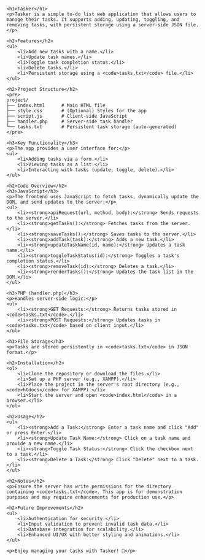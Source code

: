 
    <h1>Tasker</h1>
    <p>Tasker is a simple to-do list web application that allows users to manage their tasks. It supports adding, updating, toggling, and removing tasks, with persistent storage using a server-side JSON file.</p>

    <h2>Features</h2>
    <ul>
        <li>Add new tasks with a name.</li>
        <li>Update task names.</li>
        <li>Toggle task completion status.</li>
        <li>Delete tasks.</li>
        <li>Persistent storage using a <code>tasks.txt</code> file.</li>
    </ul>

    <h2>Project Structure</h2>
    <pre>
    project/
    ├── index.html      # Main HTML file
    ├── style.css       # (Optional) Styles for the app
    ├── script.js       # Client-side JavaScript
    ├── handler.php     # Server-side task handler
    └── tasks.txt       # Persistent task storage (auto-generated)
    </pre>

    <h3>Key Functionality</h3>
    <p>The app provides a user interface for:</p>
    <ul>
        <li>Adding tasks via a form.</li>
        <li>Viewing tasks as a list.</li>
        <li>Interacting with tasks (update, toggle, delete).</li>
    </ul>

    <h2>Code Overview</h2>
    <h3>JavaScript</h3>
    <p>The frontend uses JavaScript to fetch tasks, dynamically update the DOM, and send updates to the server:</p>
    <ul>
        <li><strong>apiRequest(url, method, body):</strong> Sends requests to the server.</li>
        <li><strong>getTasks():</strong> Fetches tasks from the server.</li>
        <li><strong>saveTasks():</strong> Saves tasks to the server.</li>
        <li><strong>addTask(task):</strong> Adds a new task.</li>
        <li><strong>updateTaskName(id, name):</strong> Updates a task name.</li>
        <li><strong>toggleTaskStatus(id):</strong> Toggles a task's completion status.</li>
        <li><strong>removeTask(id):</strong> Deletes a task.</li>
        <li><strong>renderTasks():</strong> Updates the task list in the DOM.</li>
    </ul>

    <h3>PHP (handler.php)</h3>
    <p>Handles server-side logic:</p>
    <ul>
        <li><strong>GET Requests:</strong> Returns tasks stored in <code>tasks.txt</code>.</li>
        <li><strong>POST Requests:</strong> Updates tasks in <code>tasks.txt</code> based on client input.</li>
    </ul>

    <h3>File Storage</h3>
    <p>Tasks are stored persistently in <code>tasks.txt</code> in JSON format.</p>

    <h2>Installation</h2>
    <ol>
        <li>Clone the repository or download the files.</li>
        <li>Set up a PHP server (e.g., XAMPP).</li>
        <li>Place the project in the server's root directory (e.g., <code>htdocs</code> for XAMPP).</li>
        <li>Start the server and open <code>index.html</code> in a browser.</li>
    </ol>

    <h2>Usage</h2>
    <ul>
        <li><strong>Add a Task:</strong> Enter a task name and click "Add" or press Enter.</li>
        <li><strong>Update Task Name:</strong> Click on a task name and provide a new name.</li>
        <li><strong>Toggle Task Status:</strong> Click the checkbox next to a task.</li>
        <li><strong>Delete a Task:</strong> Click "Delete" next to a task.</li>
    </ul>

    <h2>Notes</h2>
    <p>Ensure the server has write permissions for the directory containing <code>tasks.txt</code>. This app is for demonstration purposes and may require enhancements for production use.</p>

    <h2>Future Improvements</h2>
    <ul>
        <li>Authentication for security.</li>
        <li>Input validation to prevent invalid task data.</li>
        <li>Database integration for scalability.</li>
        <li>Enhanced UI/UX with better styling and animations.</li>
    </ul>

    <p>Enjoy managing your tasks with Tasker! 🎯</p>